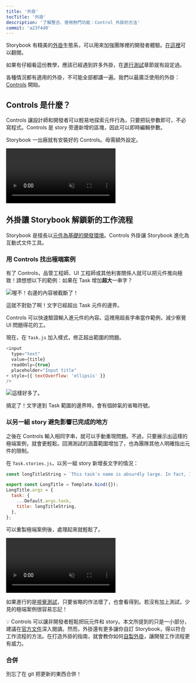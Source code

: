 ```yaml
---
title: '外掛'
tocTitle: '外掛'
description: '了解整合、使用熱門功能：Control 外掛的方法'
commit: 'a23f4d0'
---
```


Storybook 有精美的[外掛](https://storybook.js.org/docs/react/configure/storybook-addons)生態系，可以用來加強團隊裡的開發者體驗。[在這裡](https://storybook.js.org/addons)可以翻閱。

如果有仔細看這份教學，應該已經遇到許多外掛，在[進行測試](/intro-to-storybook/react/zh-TW/test/)章節就有設定過。

各種情況都有適用的外掛，不可能全部都講一遍。我們以最廣泛使用的外掛：[Controls](https://storybook.js.org/docs/react/essentials/controls) 開始。

## Controls 是什麼？

Controls 讓設計師和開發者可以輕易地探索元件行為，只要把玩參數即可，不必寫程式。Controls 是 story 旁邊新增的區塊，因此可以即時編輯參數。

Storybook 一出廠就有安裝好的 Controls。毋需額外設定。

<video autoPlay muted playsInline loop>
  <source
    src="/intro-to-storybook/controls-in-action.mp4"
    type="video/mp4"
  />
</video>

## 外掛讓 Storybook 解鎖新的工作流程

Storybook 是擅長以[元件為基礎的開發環境](https://www.componentdriven.org/)。Controls 外掛讓 Storybook 進化為互動式文件工具。

### 用 Controls 找出極端案例

有了 Controls，品管工程師、UI 工程師或其他利害關係人就可以把元件推向極致！請想想以下的範例：如果在 Task 增加**超大**一串字？

![喔不！右邊的內容被截斷了！](/intro-to-storybook/task-edge-case.png)

這就不對勁了啊！文字已經超出 Task 元件的邊界。

Controls 可以快速驗證輸入進元件的內容。這裡用超長字串當作範例，減少察覺 UI 問題得花的工。

現在，在 `Task.js` 加入樣式，修正超出範圍的問題。

```diff:title=src/components/Task.js
<input
  type="text"
  value={title}
  readOnly={true}
  placeholder="Input title"
+ style={{ textOverflow: 'ellipsis' }}
/>
```

![這樣好多了。](/intro-to-storybook/edge-case-solved-with-controls.png)

搞定了！文字達到 Task 範圍的邊界時，會有個帥氣的省略符號。

### 以另一組 story 避免影響已完成的地方

之後在 Controls 輸入相同字串，就可以手動重現問題。不過，只要展示出這樣的極端案例，就會更輕鬆。回溯測試的涵蓋範圍增加了，也為團隊其他人明確指出元件的限制。

在 `Task.stories.js`，以另一組 story 新增長文字的情況：

```js:title=src/components/Task.stories.js
const longTitleString = `This task's name is absurdly large. In fact, I think if I keep going I might end up with content overflow. What will happen? The star that represents a pinned task could have text overlapping. The text could cut-off abruptly when it reaches the star. I hope not!`;

export const LongTitle = Template.bind({});
LongTitle.args = {
  task: {
    ...Default.args.task,
    title: longTitleString,
  },
};
```

可以重製極端案例後，處理起來就輕鬆了。

<video autoPlay muted playsInline loop>
  <source
    src="/intro-to-storybook/task-stories-long-title.mp4"
    type="video/mp4"
  />
</video>

如果進行的是[視覺測試](/intro-to-storybook/react/zh-TW/test/)，只要省略的作法壞了，也會看得到。若沒有加上測試，少見的極端案例很容易忘記！

<div class="aside"><p>💡 Controls 可以讓非開發者輕鬆把玩元件和 story。本文所提到的只是一小部分，建議在<a href="https://storybook.js.org/docs/react/essentials/controls">官方文件</a>深入閱讀。然而，外掛還有更多讓你自訂 Storybook，得以符合工作流程的方法。在打造外掛的指南，就會教你如何<a href="/create-an-addon/react/en/introduction/">自製外掛</a>，讓開發工作流程更有威力。</p></div>

### 合併

別忘了在 git 把更新的東西合併！
